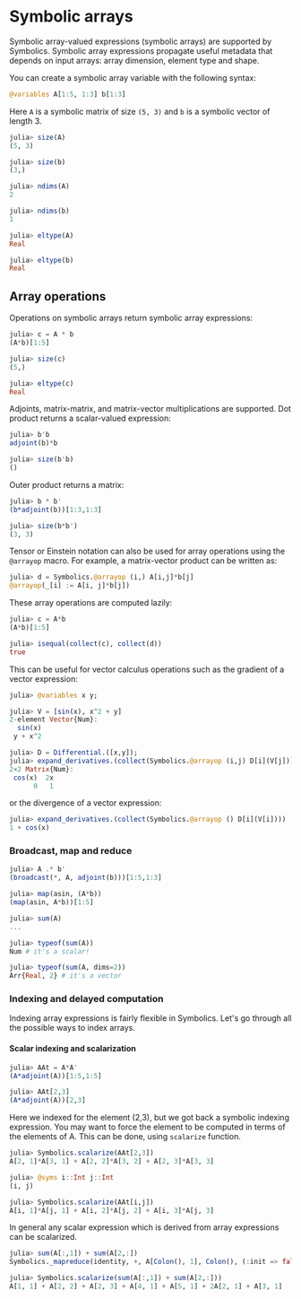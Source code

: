 # Symbolic arrays

Symbolic array-valued expressions (symbolic arrays) are supported by Symbolics. Symbolic array expressions propagate useful metadata that depends on input arrays: array dimension, element type and shape.

You can create a symbolic array variable with the following syntax:

```julia
@variables A[1:5, 1:3] b[1:3]
```

Here `A` is a symbolic matrix of size `(5, 3)` and `b` is a symbolic vector of length 3.

```julia
julia> size(A)
(5, 3)

julia> size(b)
(3,)

julia> ndims(A)
2

julia> ndims(b)
1

julia> eltype(A)
Real

julia> eltype(b)
Real
```

## Array operations

Operations on symbolic arrays return symbolic array expressions:

```julia
julia> c = A * b
(A*b)[1:5]

julia> size(c)
(5,)

julia> eltype(c)
Real
```

Adjoints, matrix-matrix, and matrix-vector multiplications are supported. Dot product returns a scalar-valued expression:

```julia
julia> b'b
adjoint(b)*b

julia> size(b'b)
()
```

Outer product returns a matrix:

```julia
julia> b * b'
(b*adjoint(b))[1:3,1:3]

julia> size(b*b')
(3, 3)
```

Tensor or Einstein notation can also be used for array operations using the `@arrayop` macro. For example, a matrix-vector product can be written as:

```julia
julia> d = Symbolics.@arrayop (i,) A[i,j]*b[j]
@arrayop(_[i] := A[i, j]*b[j])
```
These array operations are computed lazily:

```julia
julia> c = A*b
(A*b)[1:5]

julia> isequal(collect(c), collect(d))
true
```

This can be useful for vector calculus operations such as the gradient of a vector expression:

```julia
julia> @variables x y;

julia> V = [sin(x), x^2 + y]
2-element Vector{Num}:
  sin(x)
 y + x^2

julia> D = Differential.([x,y]);
julia> expand_derivatives.(collect(Symbolics.@arrayop (i,j) D[i](V[j])))
2×2 Matrix{Num}:
 cos(x)  2x
      0   1
```
or the divergence of a vector expression:
```julia
julia> expand_derivatives.(collect(Symbolics.@arrayop () D[i](V[i])))
1 + cos(x)
```
### Broadcast, map and reduce


```julia
julia> A .* b'
(broadcast(*, A, adjoint(b)))[1:5,1:3]
```

```julia
julia> map(asin, (A*b))
(map(asin, A*b))[1:5]
```

```julia
julia> sum(A)
...

julia> typeof(sum(A))
Num # it's a scalar!

julia> typeof(sum(A, dims=2))
Arr{Real, 2} # it's a vector
```

### Indexing and delayed computation

Indexing array expressions is fairly flexible in Symbolics. Let's go through all the possible ways to index arrays.

#### Scalar indexing and scalarization

```julia
julia> AAt = A*A'
(A*adjoint(A))[1:5,1:5]

julia> AAt[2,3]
(A*adjoint(A))[2,3]
```

Here we indexed for the element (2,3), but we got back a symbolic indexing expression. You may want to force the element to be computed in terms of the elements of A. This can be done, using `scalarize` function.

```julia
julia> Symbolics.scalarize(AAt[2,3])
A[2, 1]*A[3, 1] + A[2, 2]*A[3, 2] + A[2, 3]*A[3, 3]

julia> @syms i::Int j::Int
(i, j)

julia> Symbolics.scalarize(AAt[i,j])
A[i, 1]*A[j, 1] + A[i, 2]*A[j, 2] + A[i, 3]*A[j, 3]
```

In general any scalar expression which is derived from array expressions can be scalarized.

```julia
julia> sum(A[:,1]) + sum(A[2,:])
Symbolics._mapreduce(identity, +, A[Colon(), 1], Colon(), (:init => false,)) + Symbolics._mapreduce(identity, +, A[2, Colon()], Colon(), (:init => false,))

julia> Symbolics.scalarize(sum(A[:,1]) + sum(A[2,:]))
A[1, 1] + A[2, 2] + A[2, 3] + A[4, 1] + A[5, 1] + 2A[2, 1] + A[3, 1]

```
